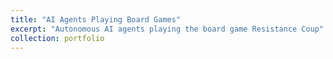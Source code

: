 ```yaml
---
title: "AI Agents Playing Board Games"
excerpt: "Autonomous AI agents playing the board game Resistance Coup"
collection: portfolio
---
```

